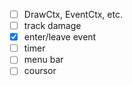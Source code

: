 - [ ] DrawCtx, EventCtx, etc.
- [ ] track damage
- [x] enter/leave event
- [ ] timer
- [ ] menu bar
- [ ] coursor
